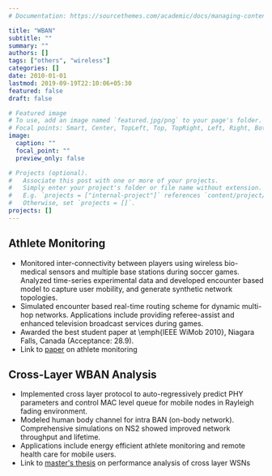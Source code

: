 ```yaml
---
# Documentation: https://sourcethemes.com/academic/docs/managing-content/

title: "WBAN"
subtitle: ""
summary: ""
authors: []
tags: ["others", "wireless"]
categories: []
date: 2010-01-01
lastmod: 2019-09-19T22:10:06+05:30
featured: false
draft: false

# Featured image
# To use, add an image named `featured.jpg/png` to your page's folder.
# Focal points: Smart, Center, TopLeft, Top, TopRight, Left, Right, BottomLeft, Bottom, BottomRight.
image:
  caption: ""
  focal_point: ""
  preview_only: false

# Projects (optional).
#   Associate this post with one or more of your projects.
#   Simply enter your project's folder or file name without extension.
#   E.g. `projects = ["internal-project"]` references `content/project/deep-learning/index.md`.
#   Otherwise, set `projects = []`.
projects: []
---
```

## Athlete Monitoring
- Monitored inter-connectivity between players using wireless bio-medical sensors and
    multiple base stations during soccer games. Analyzed time-series experimental data
    and developed encounter based model to capture user mobility, and generate synthetic network topologies.
- Simulated encounter based real-time routing scheme for dynamic multi-hop networks.
    Applications include providing referee-assist and enhanced television broadcast services during games.
- Awarded the best student paper at \emph{IEEE WiMob 2010}, Niagara Falls, Canada (Acceptance: 28.9).
- Link to [paper](../../publication/mobility-soccer2010.pdf) on athlete monitoring

## Cross-Layer WBAN Analysis
- Implemented cross layer protocol to auto-regressively predict PHY 
    parameters and control MAC level queue for mobile nodes in Rayleigh fading environment.
- Modeled human body channel for intra BAN (on-body network). Comprehensive
    simulations on NS2 showed improved network throughput and lifetime.
- Applications include energy efficient athlete monitoring and remote health care for mobile users.
- Link to [master's thesis](../../publication/performance-WBAN2010.pdf) on performance analysis of cross layer WSNs 
